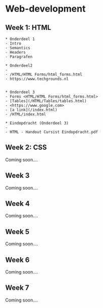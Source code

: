 # Web-development

## Week 1: HTML

    * Onderdeel 1
    - Intro
    - Semantics
    - Headers
    - Paragrafen

    * Onderdeel2
    -
    - /HTML/HTML Forms/html_forms.html
    - https://www.techgrounds.nl


    * Onderdeel 3
    - Forms <HTML/HTML Forms/html_forms.html>
    - [Tables](/HTML/Tables/tables.html)
    - <https://www.google.com>
    - [a link](/index.html)
    - /HTML/index.html
    
    * Eindopdracht (Onderdeel 3)
    - 
    - HTML - Handout Cursist Eindopdracht.pdf

## Week 2: CSS

Coming soon....

## Week 3

Coming soon....

## Week 4

Coming soon....

## Week 5

Coming soon....

## Week 6

Coming soon....

## Week 7

Coming soon....